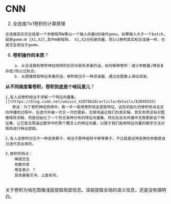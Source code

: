 # CNN
2. 全连接/1x1卷积的计算原理  
```
全连接其实完全就是一个参数矩阵W乘以一个输入向量X的操作gemv。如果输入大于一个batch,就是gemm:W [X1,X2],其中W是矩阵， X1,X2分别是向量。而1x1卷积其实和全连接一样，也是完全相当于gemm。
```

6. **卷积操作的本质**？  
``` 
    a. 从全连接到卷积神经网络的区别与联系来看的话，如何解释卷积：减少参数量/降低复杂度/防止过拟合。  
    b. 从图像提取特征来看的话，卷积相当于一种滤波器，通过在图像上滑动滤波。 
```

**从不同维度看卷积，卷积到底是个啥玩意儿**？    

```
1,有人说卷积相当于求解一个特征向量集。  
[](https://blog.csdn.net/weixin_42078618/article/details/83895555)  
   原话：为了卷积神经网络中，第一步一般用卷积核去提取特征，这些初始化的卷积核会在反向传播的过程中，在迭代中被一次又一次的更新，无限地逼近我们的真实解。其实本质没有对图像矩阵求解，而是初始化了一个符合某种分布的特征向量集，然后在反向传播中无限更新这个特征集，让它能无限逼近数学中的那个概念上的特征向量，以致于我们能用特征向量的数学方法对矩阵进行特征提取。

2,有人说卷积对应于一种变换算子，相当于那种旋转平移等算子，不过就是这种变换的参数是自己迭代求出来的。  

3,卷积的特点：
    稀疏交互  
    参数共享
    等变表示 ？
    具体要看花书，上面有写。  
     
```
关于卷积为啥在图像浅层提取局部信息。深层提取全局的语义信息，还是没有搞明白。